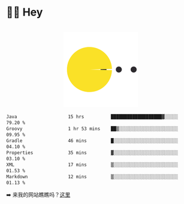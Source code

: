 
# 👋🏻 Hey
<div align="center">
	<br>
	<img src="https://raw.githubusercontent.com/Aniket965/Aniket965/master/pacman.svg?sanitize=true" width="200" height="200">
	<br>
</div>

<!--START_SECTION:waka-->

```text
Java                   15 hrs          ███████████████████▓░░░░░   79.20 %
Groovy                 1 hr 53 mins    ██▒░░░░░░░░░░░░░░░░░░░░░░   09.95 %
Gradle                 46 mins         █░░░░░░░░░░░░░░░░░░░░░░░░   04.10 %
Properties             35 mins         ▓░░░░░░░░░░░░░░░░░░░░░░░░   03.10 %
XML                    17 mins         ▒░░░░░░░░░░░░░░░░░░░░░░░░   01.53 %
Markdown               12 mins         ▒░░░░░░░░░░░░░░░░░░░░░░░░   01.13 %
```

<!--END_SECTION:waka-->

 ➡️  来我的网站瞧瞧吗？[这里](https://www.shaolongfei.com)
